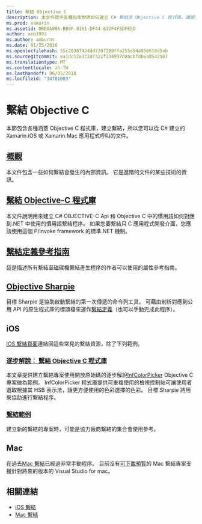 ```yaml
---
title: 繫結 Objective C
description: 本文件提供各種指南說明如何建立 C# 繫結至 Objective C 程式碼，讓開發人員可以使用現成的程式庫中的 Xamarin 應用程式的連結。
ms.prod: xamarin
ms.assetid: DBBAA086-BB0F-8161-DF44-632F4F5DFE5D
author: asb3993
ms.author: amburns
ms.date: 01/25/2016
ms.openlocfilehash: 55c28387424dd7397280ffa255d94a950618d5ab
ms.sourcegitcommit: ea1dc12a3c2d7322f234997daacbfdb6ad542507
ms.translationtype: MT
ms.contentlocale: zh-TW
ms.lasthandoff: 06/05/2018
ms.locfileid: "34781003"
---
```

# <a name="binding-objective-c"></a>繫結 Objective C

本節包含各種涵蓋 Objective C 程式庫，建立繫結，所以您可以從 C# 建立的 Xamarin.iOS 或 Xamarin.Mac 應用程式呼叫的文件。

##  <a name="overviewcross-platformmaciosbindingoverviewmd"></a>[概觀](~/cross-platform/macios/binding/overview.md)

本文件包含一些如何繫結會發生的內部資訊。 它是進階的文件的某些技術的資訊。

##  <a name="binding-objective-c-librariescross-platformmaciosbindingobjective-c-librariesmd"></a>[繫結 Objective-C 程式庫](~/cross-platform/macios/binding/objective-c-libraries.md)

本文件說明用來建立 C# OBJECTIVE-C Api 和 Objective C 中的慣用語如何對應到.NET 中使用的慣用語繫結程序。
如果您要繫結只 C 應用程式開發介面，您應該使用這個 P/Invoke framework 的標準.NET 機制。

##  <a name="binding-definition-reference-guidecross-platformmaciosbindingbinding-types-referencemd"></a>[繫結定義參考指南](~/cross-platform/macios/binding/binding-types-reference.md)

這是描述所有繫結至磁碟機繫結產生程序的作者可以使用的屬性參考指南。


## <a name="objective-sharpiecross-platformmaciosbindingobjective-sharpieindexmd"></a>[Objective Sharpie](~/cross-platform/macios/binding/objective-sharpie/index.md)

目標 Sharpie 是協助啟動繫結的第一次傳遞的命令列工具。 可藉由剖析對應到公用 API 的原生程式庫的標頭檔來運作[繫結定義](~/cross-platform/macios/binding/objective-c-libraries.md)（也可以手動完成此程序）。

## <a name="ios"></a>iOS

[IOS 繫結頁面](~/ios/platform/binding-objective-c/index.md)連結回這些常見的繫結資源，除了下列範例。

### <a name="walkthrough-binding-an-objective-c-libraryiosplatformbinding-objective-cwalkthroughmd"></a>[逐步解說： 繫結 Objective C 程式庫](~/ios/platform/binding-objective-c/walkthrough.md)

本文章提供建立繫結專案使用開放原始碼的逐步解說[InfColorPicker](https://github.com/InfinitApps/InfColorPicker) Objective C 專案做為範例。 InfColorPicker 程式庫提供可重複使用的檢視控制站可讓使用者選取根據其 HSB 表示法，讓更方便使用的色彩選擇的色彩。 目標 Sharpie 將用來協助進行繫結程序。

### <a name="binding-sampleshttpsgithubcommonomonotouch-bindings"></a>[繫結範例](https://github.com/mono/monotouch-bindings)

建立新的繫結的專案時，可能是協力廠商繫結的集合會使用參考。

## <a name="mac"></a>Mac

在過去[Mac 繫結](~/mac/platform/binding.md)已經過非常手動程序。 目前沒有[可下載預覽](https://forums.xamarin.com/discussion/59760/xamarin-mac-binding-project-preview)的 Mac 繫結專案支援針對將來的版本的 Visual Studio for mac。



## <a name="related-links"></a>相關連結

- [iOS 繫結](~/ios/platform/binding-objective-c/index.md)
- [Mac 繫結](~/mac/platform/binding.md)

